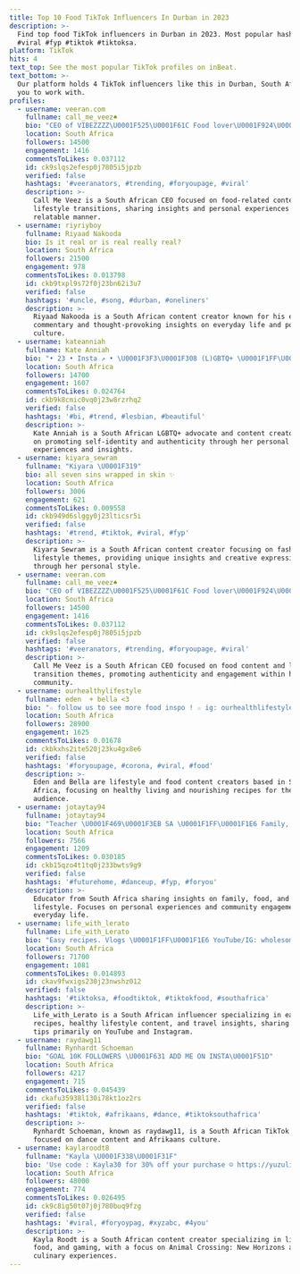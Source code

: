 ```yaml
---
title: Top 10 Food TikTok Influencers In Durban in 2023
description: >-
  Find top food TikTok influencers in Durban in 2023. Most popular hashtags:
  #viral #fyp #tiktok #tiktoksa.
platform: TikTok
hits: 4
text_top: See the most popular TikTok profiles on inBeat.
text_bottom: >-
  Our platform holds 4 TikTok influencers like this in Durban, South Africa for
  you to work with.
profiles:
  - username: veeran.com
    fullname: call_me_veez♠️
    bio: "CEO of VIBEZZZZ\U0001F525\U0001F61C Food lover\U0001F924\U0001F629 Transitioner\U0001F60D\U0001F60D Don't be shy I follow back\U0001F618"
    location: South Africa
    followers: 14500
    engagement: 1416
    commentsToLikes: 0.037112
    id: ck9slqs2efesp0j7805i5jpzb
    verified: false
    hashtags: '#veeranators, #trending, #foryoupage, #viral'
    description: >-
      Call Me Veez is a South African CEO focused on food-related content and
      lifestyle transitions, sharing insights and personal experiences in a
      relatable manner.
  - username: riyriyboy
    fullname: Riyaad Nakooda
    bio: Is it real or is real really real?
    location: South Africa
    followers: 21500
    engagement: 978
    commentsToLikes: 0.013798
    id: ckb9txpl9s72f0j23bn62i3u7
    verified: false
    hashtags: '#uncle, #song, #durban, #oneliners'
    description: >-
      Riyaad Nakooda is a South African content creator known for his engaging
      commentary and thought-provoking insights on everyday life and popular
      culture.
  - username: kateanniah
    fullname: Kate Anniah
    bio: "• 23 • Insta ↗️ • \U0001F3F3️‍\U0001F308 (L)GBTQ+ \U0001F1FF\U0001F1E6 • Be Unapologetically You"
    location: South Africa
    followers: 14700
    engagement: 1607
    commentsToLikes: 0.024764
    id: ckb9k8cmic0vq0j23w8rzrhq2
    verified: false
    hashtags: '#bi, #trend, #lesbian, #beautiful'
    description: >-
      Kate Anniah is a South African LGBTQ+ advocate and content creator focused
      on promoting self-identity and authenticity through her personal
      experiences and insights.
  - username: kiyara_sewram
    fullname: "Kiyara \U0001F319"
    bio: all seven sins wrapped in skin ✨
    location: South Africa
    followers: 3006
    engagement: 621
    commentsToLikes: 0.009558
    id: ckb949d6slggy0j23lticsr5i
    verified: false
    hashtags: '#trend, #tiktok, #viral, #fyp'
    description: >-
      Kiyara Sewram is a South African content creator focusing on fashion and
      lifestyle themes, providing unique insights and creative expressions
      through her personal style.
  - username: veeran.com
    fullname: call_me_veez♠️
    bio: "CEO of VIBEZZZZ\U0001F525\U0001F61C Food lover\U0001F924\U0001F629 Transitioner\U0001F60D\U0001F60D Don't be shy I follow back\U0001F618"
    location: South Africa
    followers: 14500
    engagement: 1416
    commentsToLikes: 0.037112
    id: ck9slqs2efesp0j7805i5jpzb
    verified: false
    hashtags: '#veeranators, #trending, #foryoupage, #viral'
    description: >-
      Call Me Veez is a South African CEO focused on food content and lifestyle
      transition themes, promoting authenticity and engagement within her
      community.
  - username: ourhealthylifestyle
    fullname: eden  + bella <3
    bio: "☆ follow us to see more food inspo ! ☆ ig: ourhealthlifestyle\U0001F98B"
    location: South Africa
    followers: 28900
    engagement: 1625
    commentsToLikes: 0.01678
    id: ckbkxhs2ite520j23ku4gx8e6
    verified: false
    hashtags: '#foryoupage, #corona, #viral, #food'
    description: >-
      Eden and Bella are lifestyle and food content creators based in South
      Africa, focusing on healthy living and nourishing recipes for their
      audience.
  - username: jotaytay94
    fullname: jotaytay94
    bio: "Teacher \U0001F469‍\U0001F3EB SA \U0001F1FF\U0001F1E6 Family, friends & food❤️ Disney \U0001F339 Live at 10K \U0001F389"
    location: South Africa
    followers: 7566
    engagement: 1209
    commentsToLikes: 0.030185
    id: ckb15qzo4t1tq0j233bwts9g9
    verified: false
    hashtags: '#futurehome, #danceup, #fyp, #foryou'
    description: >-
      Educator from South Africa sharing insights on family, food, and
      lifestyle. Focuses on personal experiences and community engagement in
      everyday life.
  - username: life_with_lerato
    fullname: Life_with_Lerato
    bio: "Easy recipes. Vlogs \U0001F1FF\U0001F1E6 YouTube/IG: wholesome_lerato leratompha@gmail.co.za"
    location: South Africa
    followers: 71700
    engagement: 1081
    commentsToLikes: 0.014893
    id: ckav9fwxigs230j23nwshz012
    verified: false
    hashtags: '#tiktoksa, #foodtiktok, #tiktokfood, #southafrica'
    description: >-
      Life_with_Lerato is a South African influencer specializing in easy
      recipes, healthy lifestyle content, and travel insights, sharing engaging
      tips primarily on YouTube and Instagram.
  - username: raydawg11
    fullname: Rynhardt Schoeman
    bio: "GOAL 10K FOLLOWERS \U0001F631 ADD ME ON INSTA\U0001F51D"
    location: South Africa
    followers: 4217
    engagement: 715
    commentsToLikes: 0.045439
    id: ckafu35938l130i78kt1oz2rs
    verified: false
    hashtags: '#tiktok, #afrikaans, #dance, #tiktoksouthafrica'
    description: >-
      Rynhardt Schoeman, known as raydawg11, is a South African TikTok creator
      focused on dance content and Afrikaans culture.
  - username: kaylaroodt8
    fullname: "Kayla \U0001F338\U0001F31F"
    bio: 'Use code : Kayla30 for 30% off your purchase ☺️ https://yuzulia-shop.com'
    location: South Africa
    followers: 48000
    engagement: 774
    commentsToLikes: 0.026495
    id: ck9c8ig50t07j0j780buq9fzg
    verified: false
    hashtags: '#viral, #foryoypag, #xyzabc, #4you'
    description: >-
      Kayla Roodt is a South African content creator specializing in lifestyle,
      food, and gaming, with a focus on Animal Crossing: New Horizons and
      culinary experiences.
---
```



